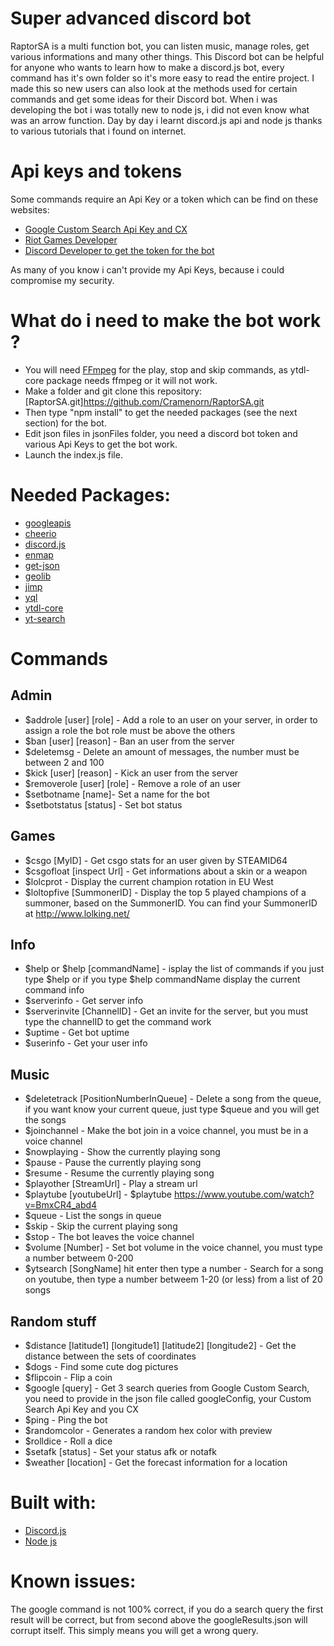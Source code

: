 # Super advanced discord bot

RaptorSA is a multi function bot, you can listen music, manage roles, get various informations and many other things. 
This Discord bot can be helpful for anyone who wants to learn how to make a discord.js bot, every command has it's own folder so it's more easy
to read the entire project. 
I made this so new users can also look at the methods used for certain commands and get some ideas for their Discord bot.
When i was developing the bot i was totally new to node js, i did not even know what was an arrow function. Day by day 
i learnt discord.js api and node js thanks to various tutorials that i found on internet.

# Api keys and tokens

Some commands require an Api Key or a token which can be find on these websites: 

* [Google Custom Search Api Key and CX](https://developers.google.com/custom-search/)
* [Riot Games Developer](https://developer.riotgames.com/)
* [Discord Developer to get the token for the bot](https://discordapp.com/developers/applications/)

As many of you know i can't provide my Api Keys, because i could compromise my security.

# What do i need to make the bot work ?

* You will need [FFmpeg](https://www.ffmpeg.org/) for the play, stop and skip commands, as ytdl-core package needs ffmpeg or it will not work.
* Make a folder and git clone this repository: [RaptorSA.git]https://github.com/Cramenorn/RaptorSA.git
* Then type "npm install" to get the needed packages (see the next section) for the bot.
* Edit json files in jsonFiles folder, you need a discord bot token and various Api Keys to get the bot work.
* Launch the index.js file.

# Needed Packages:
* [googleapis](https://github.com/googleapis/google-api-nodejs-client)
* [cheerio](https://github.com/cheeriojs/cheerio)
* [discord.js](https://github.com/discordjs/discord.js/)
* [enmap](https://github.com/eslachance/enmap)
* [get-json](https://github.com/zeke/get-json)
* [geolib](https://github.com/manuelbieh/Geolib)
* [jimp](https://github.com/oliver-moran/jimp)
* [yql](https://developer.yahoo.com/weather/?guccounter=1#nodejs)
* [ytdl-core](https://github.com/fent/node-ytdl-core)
* [yt-search](https://github.com/talmobi/yt-search)

# Commands

## Admin

* $addrole [user] [role] - Add a role to an user on your server, in order to assign a role the bot role must be above the others
* $ban [user] [reason] - Ban an user from the server
* $deletemsg - Delete an amount of messages, the number must be between 2 and 100
* $kick [user] [reason] - Kick an user from the server
* $removerole [user] [role] - Remove a role of an user
* $setbotname [name]- Set a name for the bot
* $setbotstatus [status] - Set bot status

## Games

* $csgo [MyID] - Get csgo stats for an user given by STEAMID64
* $csgofloat [inspect Url] - Get informations about a skin or a weapon
* $lolcprot - Display the current champion rotation in EU West
* $loltopfive [SummonerID] - Display the top 5 played champions of a summoner, based on the SummonerID. You can find your SummonerID at http://www.lolking.net/

## Info

* $help or $help [commandName] - isplay the list of commands if you just type $help or if you type $help commandName display the current command info
* $serverinfo - Get server info
* $serverinvite [ChannelID] - Get an invite for the server, but you must type the channelID to get the command work
* $uptime - Get bot uptime
* $userinfo - Get your user info

## Music

* $deletetrack [PositionNumberInQueue] - Delete a song from the queue, if you want know your current queue, just type $queue and you will get the songs
* $joinchannel - Make the bot join in a voice channel, you must be in a voice channel
* $nowplaying - Show the currently playing song
* $pause - Pause the currently playing song
* $resume - Resume the currently playing song
* $playother [StreamUrl] - Play a stream url
* $playtube [youtubeUrl] - $playtube https://www.youtube.com/watch?v=BmxCR4_abd4
* $queue - List the songs in queue
* $skip - Skip the current playing song
* $stop - The bot leaves the voice channel
* $volume [Number] - Set bot volume in the voice channel, you must type a number betweem 0-200
* $ytsearch [SongName] hit enter then type a number - Search for a song on youtube, then type a number betweem 1-20 (or less) from a list of 20 songs

## Random stuff

* $distance [latitude1] [longitude1] [latitude2] [longitude2] - Get the distance between the sets of coordinates
* $dogs - Find some cute dog pictures
* $flipcoin - Flip a coin
* $google [query] - Get 3 search queries from Google Custom Search, you need to provide in the json file called googleConfig, your Custom Search Api Key and you CX
* $ping - Ping the bot
* $randomcolor - Generates a random hex color with preview
* $rolldice - Roll a dice
* $setafk [status] - Set your status afk or notafk
* $weather [location] - Get the forecast information for a location

# Built with:
* [Discord.js](https://discord.js.org/#/)
* [Node js](https://nodejs.org/en/)

# Known issues:

The google command is not 100% correct, if you do a search query the first result will be correct, but from second above the googleResults.json will corrupt itself. This simply means you will get a wrong query.
